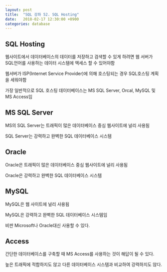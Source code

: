 ```yaml
---
layout: post
title:  "SQL 강좌 52. SQL Hosting"
date:   2018-02-17 12:30:00 +0900
categories: database
---
```


## SQL Hosting

웹사이트에서 데이터베이스의 데이터를 저장하고 검색할 수 있게 하려면 웹 서버가 SQL언어를 사용하는 데이터 시스템에 액세스 할 수 있어야함

웹서버가 ISP(Internet Service Provider)에 의해 호스팅되는 경우 SQL호스팅 계획을 세워야함

가장 일반적으로 SQL 호스팅 데이터베이스는 MS SQL Server, Orcal, MySQL 및 MS Access임

## MS SQL Server

MS의 SQL Server는 트래픽이 많은 데이터베이스 중심 웹사이트에 널리 사용됨

SQL Server는 강력하고 완벽한 SQL 데이터베이스 시스템

## Oracle

Oracle은 트래픽이 많은 데이터베이스 중심 웹사이트에 널리 사용됨

Oracle은 강력하고 완벽한 SQL 데이터베이스 시스템

## MySQL

MySQL은 웹 사이트에 널리 사용됨

MySQL은 강력하고 완벽한 SQL 데이터베이스 시스템임

비싼 Microsoft나 Oracle대신 사용할 수 있다.

## Access

간단한 데이터베이스를 구축할 때 MS Access를 사용하는 것이 해답이 될 수 있다.

높은 트래픽에 적합하지도 않고 다른 데이터베이스 시스템과 비교하여 강력하지도 않다.
